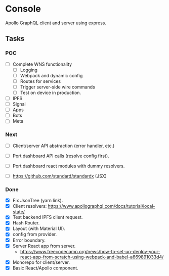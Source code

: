 # Console

Apollo GraphQL client and server using express.

## Tasks

### POC

- [ ] Complete WNS functionality
    - [ ] Logging
    - [ ] Webpack and dynamic config 
    - [ ] Routes for services
    - [ ] Trigger server-side wire commands
    - [ ] Test on device in production.

- [ ] IPFS
- [ ] Signal
- [ ] Apps
- [ ] Bots
- [ ] Meta

### Next

- [ ] Client/server API abstraction (error handler, etc.)
- [ ] Port dashboard API calls (resolve config first).
- [ ] Port dashboard react modules with dummy resolvers.

- [ ] https://github.com/standard/standardx (JSX)

### Done

- [x] Fix JsonTree (yarn link).
- [x] Client resolvers: https://www.apollographql.com/docs/tutorial/local-state/
- [x] Test backend IPFS client request.
- [x] Hash Router.
- [x] Layout (with Material UI).
- [x] config from provider.
- [x] Error boundary.
- [x] Server React app from server.
    - https://www.freecodecamp.org/news/how-to-set-up-deploy-your-react-app-from-scratch-using-webpack-and-babel-a669891033d4/
- [x] Monorepo for client/server.
- [x] Basic React/Apollo component.
